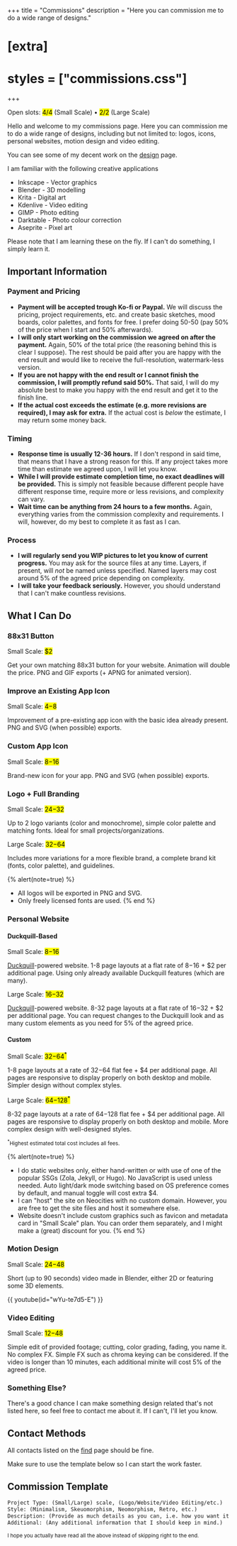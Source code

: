 +++
title = "Commissions"
description = "Here you can commission me to do a wide range of designs."
# [extra]
# styles = ["commissions.css"]
+++

Open slots: <mark>4/4</mark> (Small Scale) • <mark>2/2</mark> (Large Scale)

Hello and welcome to my commissions page. Here you can commission me to do a wide range of designs, including but not limited to: logos, icons, personal websites, motion design and video editing.

You can see some of my decent work on the [design](@/design/index.md) page.

I am familiar with the following creative applications

- Inkscape - Vector graphics
- Blender - 3D modelling
- Krita - Digital art
- Kdenlive - Video editing
- GIMP - Photo editing
- Darktable - Photo colour correction
- Aseprite - Pixel art

Please note that I am learning these on the fly. If I can't do something, I simply learn it.

## Important Information

### Payment and Pricing

- **Payment will be accepted trough Ko-fi or Paypal.** We will discuss the pricing, project requirements, etc. and create basic sketches, mood boards, color palettes, and fonts for free. I prefer doing 50-50 (pay 50% of the price when I start and 50% afterwards).
- **I will only start working on the commission we agreed on after the payment.** Again, 50% of the total price (the reasoning behind this is clear I suppose). The rest should be paid after you are happy with the end result and would like to receive the full-resolution, watermark-less version.
- **If you are not happy with the end result or I cannot finish the commission, I will promptly refund said 50%.** That said, I will do my absolute best to make you happy with the end result and get it to the finish line.
- **If the actual cost exceeds the estimate (e.g. more revisions are required), I may ask for extra.** If the actual cost is *below* the estimate, I may return some money back.

### Timing

- **Response time is usually 12-36 hours.** If I don't respond in said time, that means that I have a strong reason for this. If any project takes more time than estimate we agreed upon, I will let you know.
- **While I will provide estimate completion time, no exact deadlines will be provided.** This is simply not feasible because different people have different response time, require more or less revisions, and complexity can vary.
- **Wait time can be anything from 24 hours to a few months.** Again, everything varies from the commission complexity and requirements. I will, however, do my best to complete it as fast as I can.

### Process

- **I will regularly send you WIP pictures to let you know of current progress.** You may ask for the source files at any time. Layers, if present, will *not* be named unless specified. Named layers may cost around 5% of the agreed price depending on complexity.
- **I will take your feedback seriously.** However, you should understand that I can't make countless revisions.

## What I Can Do

### 88x31 Button

Small Scale: <mark>$2</mark>

Get your own matching 88x31 button for your website. Animation will double the price. PNG and GIF exports (+ APNG for animated version).

### Improve an Existing App Icon

Small Scale: <mark>$4-$8</mark>

Improvement of a pre-existing app icon with the basic idea already present. PNG and SVG (when possible) exports.

### Custom App Icon

Small Scale: <mark>$8-$16</mark>

Brand-new icon for your app. PNG and SVG (when possible) exports.

### Logo + Full Branding

Small Scale: <mark>$24-$32</mark>

Up to 2 logo variants (color and monochrome), simple color palette and matching fonts. Ideal for small projects/organizations.

Large Scale: <mark>$32-$64</mark>

Includes more variations for a more flexible brand, a complete brand kit (fonts, color palette), and guidelines.

{% alert(note=true) %}
- All logos will be exported in PNG and SVG.
- Only freely licensed fonts are used.
{% end %}

### Personal Website

#### Duckquill-Based

Small Scale: <mark>$8-$16</mark>

[Duckquill](https://duckquill.daudix.one)-powered website. 1-8 page layouts at a flat rate of $8-$16 + $2 per additional page. Using only already available Duckquill features (which are many).

Large Scale: <mark>$16-$32</mark>

[Duckquill](https://duckquill.daudix.one)-powered website. 8-32 page layouts at a flat rate of $16-$32 + $2 per additional page. You can request changes to the Duckquill look and as many custom elements as you need for 5% of the agreed price.

#### Custom

Small Scale: <mark>$32-$64<sup>*</sup></mark>

1-8 page layouts at a rate of $32-$64 flat fee + $4 per additional page. All pages are responsive to display properly on both desktop and mobile. Simpler design without complex styles.

Large Scale: <mark>$64-$128<sup>*</sup></mark>

8-32 page layouts at a rate of $64-$128 flat fee + $4 per additional page. All pages are responsive to display properly on both desktop and mobile. More complex design with well-designed styles.

<small><sup>*</sup>Highest estimated total cost includes all fees.</small>

{% alert(note=true) %}
- I do static websites only, either hand-written or with use of one of the popular SSGs (Zola, Jekyll, or Hugo). No JavaScript is used unless needed. Auto light/dark mode switching based on OS preference comes by default, and manual toggle will cost extra $4.
- I can "host" the site on Neocities with no custom domain. However, you are free to get the site files and host it somewhere else.
- Website doesn't include custom graphics such as favicon and metadata card in "Small Scale" plan. You can order them separately, and I might make a (great) discount for you.
{% end %}

### Motion Design

Small Scale: <mark>$24-$48</mark>

Short (up to 90 seconds) video made in Blender, either 2D or featuring some 3D elements.

{{ youtube(id="wYu-te7d5-E") }}

### Video Editing

Small Scale: <mark>$12-$48</mark>

Simple edit of provided footage; cutting, color grading, fading, you name it. No complex FX. Simple FX such as chroma keying can be considered. If the video is longer than 10 minutes, each additional minite will cost 5% of the agreed price.

### Something Else?

There's a good chance I can make something design related that's not listed here, so feel free to contact me about it. If I can't, I'll let you know.

## Contact Methods

All contacts listed on the [find](@/find/index.md#contacts) page should be fine.

Make sure to use the template below so I can start the work faster.

## Commission Template

```txt
Project Type: (Small/Large) scale, (Logo/Website/Video Editing/etc.)
Style: (Minimalism, Skeuomorphism, Neomorphism, Retro, etc.)
Description: (Provide as much details as you can, i.e. how you want it to feel, inspirations that I could draw from, color preferences, etc.)
Additional: (Any additional information that I should keep in mind.)
```

<small>I hope you actually have read all the above instead of skipping right to the end.</small>
